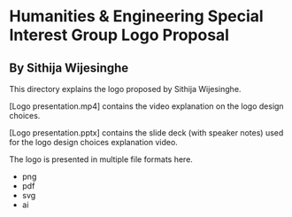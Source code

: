 # Humanities & Engineering Special Interest Group Logo Proposal

## By Sithija Wijesinghe

This directory explains the logo proposed by Sithija Wijesinghe.

[Logo presentation.mp4] contains the video explanation on the logo design choices.

[Logo presentation.pptx] contains the slide deck (with speaker notes) used for the logo design choices explanation  video.

The logo is presented in multiple file formats here.
- png
- pdf
- svg
- ai

